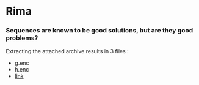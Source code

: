 # Rima
### Sequences are known to be good solutions, but are they good problems?

Extracting the attached archive results in 3 files :
* g.enc
* h.enc
* [link](./rima.py)